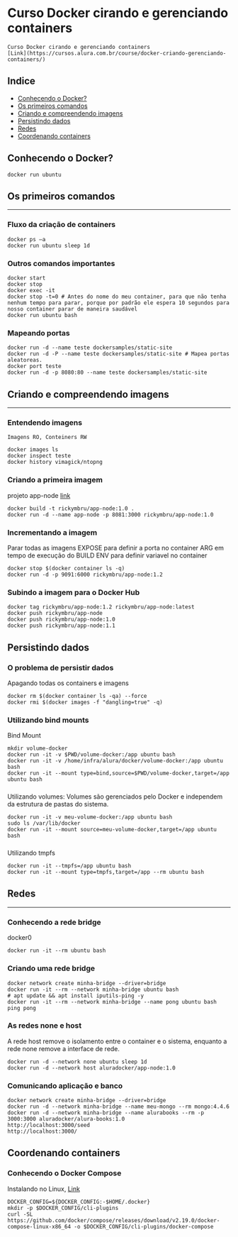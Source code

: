 # Curso Docker cirando e gerenciando containers
    Curso Docker cirando e gerenciando containers
    [Link](https://cursos.alura.com.br/course/docker-criando-gerenciando-containers/)
## Indice
- [Conhecendo o Docker?](#conhecendo-o-docker)
- [Os primeiros comandos](#os-primeiros-comandos)
- [Criando e compreendendo imagens](#criando-e-compreendendo-imagens)
- [Persistindo dados](#persistindo-dados)
- [Redes](#redes)
- [Coordenando containers](#coordenando-containers)


## Conhecendo o Docker?
```
docker run ubuntu
```
## Os primeiros comandos
***
### Fluxo da criação de containers
```
docker ps –a
docker run ubuntu sleep 1d
```
### Outros comandos importantes
```
docker start
docker stop
docker exec -it
docker stop -t=0 # Antes do nome do meu container, para que não tenha nenhum tempo para parar, porque por padrão ele espera 10 segundos para nosso container parar de maneira saudável
docker run ubuntu bash
```
### Mapeando portas
```
docker run -d --name teste dockersamples/static-site
docker run -d -P --name teste dockersamples/static-site # Mapea portas aleatoreas.
docker port teste
docker run -d -p 8080:80 --name teste dockersamples/static-site
```
## Criando e compreendendo imagens
***
### Entendendo imagens
    Imagens RO, Conteiners RW
```
docker images ls
docker inspect teste
docker history vimagick/ntopng
```
### Criando a primeira imagem
projeto app-node [link](https://github.com/danielartine/alura-docker/blob/aula-3/app-exemplo.zip?raw=true)
```
docker build -t rickymbru/app-node:1.0 .
docker run -d --name app-node -p 8081:3000 rickymbru/app-node:1.0
```
### Incrementando a imagem
Parar todas as imagens
EXPOSE para definir a porta no container
ARG em tempo de execução do BUILD
ENV para definir variavel no container
```
docker stop $(docker container ls -q)
docker run -d -p 9091:6000 rickymbru/app-node:1.2
```
### Subindo a imagem para o Docker Hub
```
docker tag rickymbru/app-node:1.2 rickymbru/app-node:latest
docker push rickymbru/app-node
docker push rickymbru/app-node:1.0
docker push rickymbru/app-node:1.1
```
## Persistindo dados

### O problema de persistir dados
Apagando todas os containers e imagens
```
docker rm $(docker container ls -qa) --force
docker rmi $(docker images -f "dangling=true" -q)
```
### Utilizando bind mounts
Bind Mount
``` 
mkdir volume-docker    
docker run -it -v $PWD/volume-docker:/app ubuntu bash
docker run -it -v /home/infra/alura/docker/volume-docker:/app ubuntu bash
docker run -it --mount type=bind,source=$PWD/volume-docker,target=/app ubuntu bash
```
### 
Utilizando volumes: Volumes são gerenciados pelo Docker e independem da estrutura de pastas do sistema.
``` 
docker run -it -v meu-volume-docker:/app ubuntu bash
sudo ls /var/lib/docker
docker run -it --mount source=meu-volume-docker,target=/app ubuntu bash
```
### 
Utilizando tmpfs
``` 
docker run -it --tmpfs=/app ubuntu bash
docker run -it --mount type=tmpfs,target=/app --rm ubuntu bash
```
## Redes
***
### Conhecendo a rede bridge
docker0
``` 
docker run -it --rm ubuntu bash
``` 
### Criando uma rede bridge
``` 
docker network create minha-bridge --driver=bridge
docker run -it --rm --network minha-bridge ubuntu bash
# apt update && apt install iputils-ping -y
docker run -it --rm --network minha-bridge --name pong ubuntu bash
ping pong
``` 
### As redes none e host
A rede host remove o isolamento entre o container e o sistema, enquanto a rede none remove a interface de rede.
```
docker run -d --network none ubuntu sleep 1d
docker run -d --network host aluradocker/app-node:1.0
```
### Comunicando aplicação e banco
```
docker network create minha-bridge --driver=bridge
docker run -d --network minha-bridge --name meu-mongo --rm mongo:4.4.6
docker run -d --network minha-bridge --name alurabooks --rm -p 3000:3000 aluradocker/alura-books:1.0
http://localhost:3000/seed
http://localhost:3000/
```
## Coordenando containers
### Conhecendo o Docker Compose
Instalando no Linux, [Link](#https://docs.docker.com/compose/install/linux/)
```
DOCKER_CONFIG=${DOCKER_CONFIG:-$HOME/.docker}
mkdir -p $DOCKER_CONFIG/cli-plugins
curl -SL https://github.com/docker/compose/releases/download/v2.19.0/docker-compose-linux-x86_64 -o $DOCKER_CONFIG/cli-plugins/docker-compose
```

